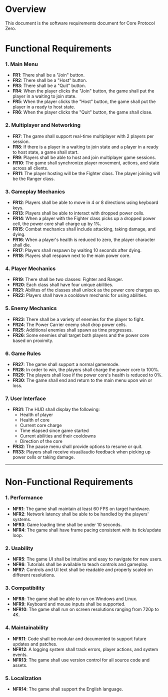 # Overview
This document is the software requirements document for Core Protocol Zero.
# Functional Requirements

### 1. Main Menu
- **FR1**: There shall be a "Join" button.
- **FR2**: There shall be a "Host" button.
- **FR3**: There shall be a "Quit" button.
- **FR4**: When the player clicks the "Join" button, the game shall put the player in a waiting to join state.
- **FR5**: When the player clicks the "Host" button, the game shall put the player in a ready to host state.
- **FR6**: When the player clicks the "Quit" button, the game shall close.

### 2. Multiplayer and Networking
- **FR7**: The game shall support real-time multiplayer with 2 players per session.
- **FR8**: If there is a player in a waiting to join state and a player in a ready to host state, a game shall start.
- **FR9**: Players shall be able to host and join multiplayer game sessions.
- **FR10**: The game shall synchronize player movement, actions, and state across all clients.
- **FR11**: The player hosting will be the Fighter class. The player joining will be the Ranger class.

### 3. Gameplay Mechanics
- **FR12**: Players shall be able to move in 4 or 8 directions using keyboard keys.
- **FR13**: Players shall be able to interact with dropped power cells.
- **FR14**: When a player with the Fighter class picks up a dropped power cell, the power core shall charge up by 1%.
- **FR15**: Combat mechanics shall include attacking, taking damage, and dying.
- **FR16**: When a player's health is reduced to zero, the player character shall die.
- **FR17**: Players shall respawn by waiting 10 seconds after dying.
- **FR18**: Players shall respawn next to the main power core.

### 4. Player Mechanics
- **FR19**: There shall be two classes: Fighter and Ranger.
- **FR20**: Each class shall have four unique abilities.
- **FR21**: Abilites of the classes shall unlock as the power core charges up.
- **FR22**: Players shall have a cooldown mechanic for using abilities.

### 5. Enemy Mechanics
- **FR23**: There shall be a variety of enemies for the player to fight.
- **FR24**: The Power Carrier enemy shall drop power cells.
- **FR25**: Additional enemies shall spawn as time progresses.
- **FR26**: Some enemies shall target both players and the power core based on proximity.

### 6. Game Rules
- **FR27**: The game shall support a normal gamemode.
- **FR28**: In order to win, the players shall charge the power core to 100%.
- **FR29**: The players shall lose if the power core's health is reduced to 0%.
- **FR30**: The game shall end and return to the main menu upon win or loss.

### 7. User Interface
- **FR31**: The HUD shall display the following:
    - Health of player
    - Health of core
    - Current core charge
    - Time elapsed since game started
    - Current abilities and their cooldowns
    - Direction of the core
- **FR32**: The pause menu shall provide options to resume or quit.
- **FR33**: Players shall receive visual/audio feedback when picking up power cells or taking damage.

---

# Non-Functional Requirements

### 1. Performance
- **NFR1**: The game shall maintain at least 60 FPS on target hardware.
- **NFR2**: Network latency shall be able to be handled by the players' systems.
- **NFR3**: Game loading time shall be under 10 seconds.
- **NFR4**: The game shall have frame pacing consistent with its tick/update loop.

### 2. Usability
- **NFR5**: The game UI shall be intuitive and easy to navigate for new users.
- **NFR6**: Tutorials shall be available to teach controls and gameplay.
- **NFR7**: Controls and UI text shall be readable and properly scaled on different resolutions.

### 3. Compatibility
- **NFR8**: The game shall be able to run on Windows and Linux.
- **NFR9**: Keyboard and mouse inputs shall be supported.
- **NFR10**: The game shall run on screen resolutions ranging from 720p to 4K.

### 4. Maintainability
- **NFR11**: Code shall be modular and documented to support future updates and patches.
- **NFR12**: A logging system shall track errors, player actions, and system events.
- **NFR13**: The game shall use version control for all source code and assets.

### 5. Localization
- **NFR14**: The game shall support the English language.
